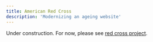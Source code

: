 ```yaml
---
title: American Red Cross
description: 'Modernizing an ageing website'
---
```


Under construction. For now, please see [red cross project](https://timoprice.notion.site/Modernizing-an-aging-web-presence-4c7678cbd94c42d981331db97a235441).

<!--
# Situation

Prior to engaging us, the [American Red Cross website](https://www.redcross.org/) consisted of three different platforms built hodgepodge over 15+ years. All previous attempts to standardize content, design, and information architecture had long since been abandoned.

As we worked move the content from the old to a new AEM platform, it became clear that the assumed "lift-and-shift" model was not feasible. The pages on the old site were simply not well structured, making it impossible to replatform it to AEM's highly structured requirements.

Recognizing this internally was one thing. Providing evidence to help the client recognize the impact of the issue was a matter of delving into research.

## Challenge

As the request progressed, it became clear that the problem went beyond unstructured content, which was in part only a symptom of a greater problem: publishing content was a chore for the Red Cross marketing and content creator team. 

Over 50 components had been available for use, but only one was actually employed throughout the site—and this was injected with new Javascript to change its behavior and appearance for every occurrence. This complexity meant that content creators had to rely on developers to publish the content, resulting in long delays.

## Effect

In short, the website was a both Wild West of user experience *and* marketing had no possibility to fix it or improve their methods going forward.

Moreover, the lack of consistency, huge site, lack of reliable search capabilities, and delay in providing timely information were eroding trust in the Red Cross brand.

Replatforming to AEM thus provided the perfect to redesign the way the Red Cross content creators publish information, engage users to present relevant content at the right times, and drive visitors to its donation & volunteering conversion funnel.

## Product

***What***

1. Red Cross Blood website
2. American Red Cross Organization website
3. Red Cross local websites

***Who***

**Website**

- Primarily: Donors
- Secondarily: Those in need

**AEM CMS**

- Primarily: Authors/publishers
- Secondarily: Site visitors, developers

# Task

**Visitor Experience**

- Unify the user experience across and within the sites
- Reduce ca. 200,000 to the ca. 200 most-visited and converting pages
- Understand the psychographics and demographics of the site visitors in order to leverage and create more motivating content.
- Map exiting visitor journeys, identify gaps, and improve the experience between and within the sites
- Understand the relationships between the 3 websites according to visitor intents and existing content.

**Publisher Experience**

- Establish guidelines for creating content
- Update the content strategy and publishing methodology for 3 separate organizational sites
- Create a simple, ready-made set of components and templates to help tell the right story at the right moments

# Deliverables

[test](../../asdf/index.md)

© Timothy Price, PhD MBA

-->
